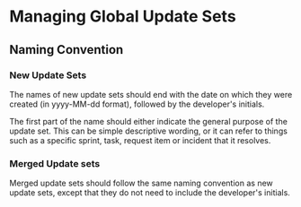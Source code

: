 # Managing Global Update Sets

## Naming Convention

### New Update Sets

The names of new update sets should end with the date on which they were created (in yyyy-MM-dd format), followed by the developer's initials.

The first part of the name should either indicate the general purpose of the update set. This can be simple descriptive wording, or it can refer to things such as a specific sprint, task, request item or incident that it resolves.

### Merged Update sets

Merged update sets should follow the same naming convention as new update sets, except that they do not need to include the developer's initials.
